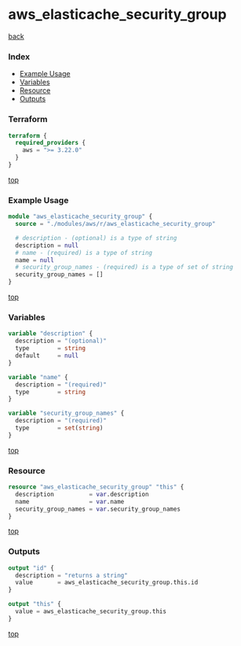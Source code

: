 # aws_elasticache_security_group

[back](../aws.md)

### Index

- [Example Usage](#example-usage)
- [Variables](#variables)
- [Resource](#resource)
- [Outputs](#outputs)

### Terraform

```terraform
terraform {
  required_providers {
    aws = ">= 3.22.0"
  }
}
```

[top](#index)

### Example Usage

```terraform
module "aws_elasticache_security_group" {
  source = "./modules/aws/r/aws_elasticache_security_group"

  # description - (optional) is a type of string
  description = null
  # name - (required) is a type of string
  name = null
  # security_group_names - (required) is a type of set of string
  security_group_names = []
}
```

[top](#index)

### Variables

```terraform
variable "description" {
  description = "(optional)"
  type        = string
  default     = null
}

variable "name" {
  description = "(required)"
  type        = string
}

variable "security_group_names" {
  description = "(required)"
  type        = set(string)
}
```

[top](#index)

### Resource

```terraform
resource "aws_elasticache_security_group" "this" {
  description          = var.description
  name                 = var.name
  security_group_names = var.security_group_names
}
```

[top](#index)

### Outputs

```terraform
output "id" {
  description = "returns a string"
  value       = aws_elasticache_security_group.this.id
}

output "this" {
  value = aws_elasticache_security_group.this
}
```

[top](#index)